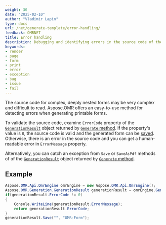 ```yaml
---
weight: 30
date: "2025-02-10"
author: "Vladimir Lapin"
type: docs
url: /net/generate-template/error-handling/
feedback: OMRNET
title: Error handling
description: Debugging and identifying errors in the source code of the Aspose.OMR template during generation.
keywords:
- render
- page
- form
- print
- error
- exception
- bug
- issue
- fail
---
```


The source code for complex, deeply nested forms may be very complex and difficult to read. Aspose.OMR offers an easy-to-use method for detecting errors when generating printable forms.

To validate the source code, examine `ErrorCode` property of the [`GenerationResult`](https://reference.aspose.com/omr/net/aspose.omr.generation/generationresult) object returned by [`Generate` method](/omr/net/generate-template/). If the property's value is `0`, the source code is valid and the generated form can be [saved](/omr/net/generate-template/save/). Otherwise, there is an error in the source code and you can get a human-readable error in `ErrorMessage` property.

Alternatively, you can catch an exception from `Save` or `SaveAsPdf` methods of of the [`GenerationResult`](https://reference.aspose.com/omr/net/aspose.omr.generation/generationresult) object returned by [`Generate` method](/omr/net/generate-template/).

## Example

```csharp
Aspose.OMR.Api.OmrEngine omrEngine = new Aspose.OMR.Api.OmrEngine();
Aspose.OMR.Generation.GenerationResult generationResult = omrEngine.Generate("source.txt");
if(generationResult.ErrorCode != 0)
{
	Console.WriteLine(generationResult.ErrorMessage);
	return generationResult.ErrorCode;
}
generationResult.Save("", "OMR-Form");
```
